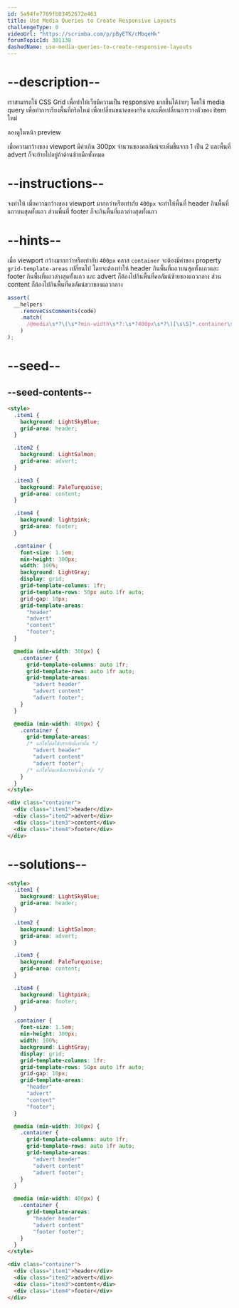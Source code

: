 ```yaml
---
id: 5a94fe7769fb03452672e463
title: Use Media Queries to Create Responsive Layouts
challengeType: 0
videoUrl: "https://scrimba.com/p/pByETK/cMbqeHk"
forumTopicId: 301138
dashedName: use-media-queries-to-create-responsive-layouts
---
```


# --description--

เราสามารถใช้ CSS Grid เพื่อทำให้เว็บมีความเป็น responsive มากขึ้นได้ง่ายๆ โดยใช้ media query เพื่อทำการเรียงพื้นที่กริดใหม่
เพื่อเปลี่ยนขนาดของกริด และเพื่อเปลี่ยนการวางตัวของ item ใหม่

ลองดูในหน้า preview

เมื่อความกว้างของ viewport มีค่าเกิน 300px จำนวนของคอลัมน์จะเพิ่มขึ้นจาก 1 เป็น 2
และพื้นที่ advert ก็จะย้ายไปอยู่ถ้าด้านซ้ายมือทั้งหมด

# --instructions--

จงทำให้ เมื่อความกว้างของ viewport มากกว่าหรือเท่ากับ `400px` จะทำให้พื้นที่ header กินพื้นที่แถวบนสุดทั้งแถว ส่วนพื้นที่ footer ก็จะกินพื้นที่แถวล่างสุดทั้งแถว

# --hints--

เมื่อ viewport กว้างมากกว่าหรือเท่ากับ `400px` คลาส `container` จะต้องมีค่าของ property `grid-template-areas` เปลี่ยนไป โดยจะต้องทำให้ header กินพื้นที่แถวบนสุดทั้งแถวและ footer กินพื้นที่แถวล่างสุดทั้งแถว
และ advert ก็ต้องไปกินพื้นที่คอลัมน์ซ้ายของแถวกลาง ส่วน content ก็ต้องไปกินพื้นที่คอลัมน์ขวาของแถวกลาง

```js
assert(
  __helpers
    .removeCssComments(code)
    .match(
      /@media\s*?\(\s*?min-width\s*?:\s*?400px\s*?\)[\s\S]*.container\s*?{[\s\S]*grid-template-areas\s*?:\s*?"\s*?header\s*?header\s*?"\s*?"\s*?advert\s*?content\s*?"\s*?"\s*?footer\s*?footer\s*?"\s*?;[\s\S]*}/gi
    )
);
```

# --seed--

## --seed-contents--

```html
<style>
  .item1 {
    background: LightSkyBlue;
    grid-area: header;
  }

  .item2 {
    background: LightSalmon;
    grid-area: advert;
  }

  .item3 {
    background: PaleTurquoise;
    grid-area: content;
  }

  .item4 {
    background: lightpink;
    grid-area: footer;
  }

  .container {
    font-size: 1.5em;
    min-height: 300px;
    width: 100%;
    background: LightGray;
    display: grid;
    grid-template-columns: 1fr;
    grid-template-rows: 50px auto 1fr auto;
    grid-gap: 10px;
    grid-template-areas:
      "header"
      "advert"
      "content"
      "footer";
  }

  @media (min-width: 300px) {
    .container {
      grid-template-columns: auto 1fr;
      grid-template-rows: auto 1fr auto;
      grid-template-areas:
        "advert header"
        "advert content"
        "advert footer";
    }
  }

  @media (min-width: 400px) {
    .container {
      grid-template-areas:
      /* แก้ไขโค้ดใต้บรรทัดนี้เท่านั้น */
        "advert header"
        "advert content"
        "advert footer";
      /* แก้ไขโค้ดเหนือบรรทัดนี้เท่านั้น */
    }
  }
</style>

<div class="container">
  <div class="item1">header</div>
  <div class="item2">advert</div>
  <div class="item3">content</div>
  <div class="item4">footer</div>
</div>
```

# --solutions--

```html
<style>
  .item1 {
    background: LightSkyBlue;
    grid-area: header;
  }

  .item2 {
    background: LightSalmon;
    grid-area: advert;
  }

  .item3 {
    background: PaleTurquoise;
    grid-area: content;
  }

  .item4 {
    background: lightpink;
    grid-area: footer;
  }

  .container {
    font-size: 1.5em;
    min-height: 300px;
    width: 100%;
    background: LightGray;
    display: grid;
    grid-template-columns: 1fr;
    grid-template-rows: 50px auto 1fr auto;
    grid-gap: 10px;
    grid-template-areas:
      "header"
      "advert"
      "content"
      "footer";
  }

  @media (min-width: 300px) {
    .container {
      grid-template-columns: auto 1fr;
      grid-template-rows: auto 1fr auto;
      grid-template-areas:
        "advert header"
        "advert content"
        "advert footer";
    }
  }

  @media (min-width: 400px) {
    .container {
      grid-template-areas:
        "header header"
        "advert content"
        "footer footer";
    }
  }
</style>

<div class="container">
  <div class="item1">header</div>
  <div class="item2">advert</div>
  <div class="item3">content</div>
  <div class="item4">footer</div>
</div>
```
